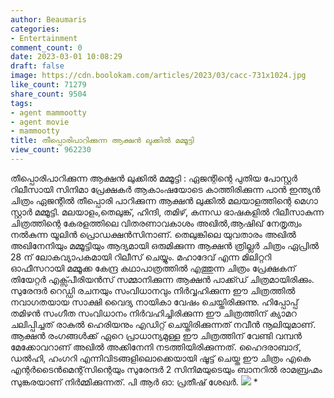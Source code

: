 ```yaml
---
author: Beaumaris
categories:
- Entertainment
comment_count: 0
date: 2023-03-01 10:08:29
draft: false
image: https://cdn.boolokam.com/articles/2023/03/cacc-731x1024.jpg
like_count: 71279
share_count: 9504
tags:
- agent mammootty
- agent movie
- mammootty
title: തീപ്പൊരിപാറിക്കുന്ന ആക്ഷൻ ലുക്കിൽ മമ്മൂട്ടി
view_count: 962230
---
```


തീപ്പൊരിപാറിക്കുന്ന ആക്ഷൻ ലുക്കിൽ മമ്മൂട്ടി : ഏജന്റിന്റെ പുതിയ പോസ്റ്റർ റിലീസായി സിനിമാ പ്രേക്ഷകർ ആകാംഷയോടെ കാത്തിരിക്കുന്ന പാൻ ഇന്ത്യൻ ചിത്രം ഏജന്റിൽ തീപ്പൊരി പാറിക്കുന്ന ആക്ഷൻ ലുക്കിൽ മലയാളത്തിന്റെ മെഗാ സ്റ്റാർ മമ്മൂട്ടി. മലയാളം,തെലുങ്ക്, ഹിന്ദി, തമിഴ്, കന്നഡ ഭാഷകളിൽ റിലീസാകുന്ന ചിത്രത്തിന്റെ കേരളത്തിലെ വിതരണാവകാശം അഖിൽ,ആഷിഖ് നേതൃത്വം നൽകുന്ന യൂലിൻ പ്രൊഡക്ഷൻസിനാണ്. തെലുങ്കിലെ യുവതാരം അഖിൽ അഖിനേനിയും മമ്മൂട്ടിയും ആദ്യമായി ഒരുമിക്കുന്ന ആക്ഷൻ ത്രില്ലർ ചിത്രം ഏപ്രിൽ 28 ന് ലോകവ്യാപകമായി റിലീസ് ചെയ്യും. മഹാദേവ് എന്ന മിലിറ്ററി ഓഫീസറായി മമ്മൂക്ക കേന്ദ്ര കഥാപാത്രത്തിൽ എത്തുന്ന ചിത്രം പ്രേക്ഷകന് തിയേറ്റർ എക്സ്പീരിയൻസ് സമ്മാനിക്കുന്ന ആക്ഷൻ പാക്ക്ഡ് ചിത്രമായിരിക്കും. സുരേന്ദര്‍ റെഡ്ഡി രചനയും സംവിധാനവും നിര്‍വ്വഹിക്കുന്ന ഈ ചിത്രത്തിൽ നവാഗതയായ സാക്ഷി വൈദ്യ നായികാ വേഷം ചെയ്തിരിക്കുന്നു. ഹിപ്പോപ്പ് തമിഴൻ സംഗീത സംവിധാനം നിർവഹിച്ചിരിക്കുന്ന ഈ ചിത്രത്തിന് ക്യാമറ ചലിപ്പിച്ചത് രാകുല്‍ ഹെരിയനും എഡിറ്റ് ചെയ്തിരിക്കുന്നത് നവീൻ നൂലിയുമാണ്. ആക്ഷന്‍ രംഗങ്ങള്‍ക്ക് ഏറെ പ്രാധാന്യമുള്ള ഈ ചിത്രത്തിന് വേണ്ടി വമ്പൻ മേക്കോവറാണ് അഖിൽ അക്കിനേനി നടത്തിയിരിക്കുന്നത്. ഹൈദരാബാദ്, ഡൽഹി, ഹംഗറി എന്നിവിടങ്ങളിലൊക്കെയായി ഷൂട്ട് ചെയ്ത ഈ ചിത്രം എകെ എന്റർടൈൻമെന്റ്‌സിന്റെയും സുരേന്ദർ 2 സിനിമയുടെയും ബാനറിൽ രാമബ്രഹ്മം സുങ്കരയാണ് നിർമ്മിക്കുന്നത്. പി ആർ ഓ: പ്രതീഷ് ശേഖർ. ![](https://cdn.boolokam.com/articles/2023/03/cacc-731x1024.jpg) *